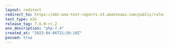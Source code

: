 ```yaml
---
layout: redirect
redirect_to: https://a8c-woo-test-reports.s3.amazonaws.com/public/release/7.6.0-rc.2/php-7.4/e2e/index.html
test_type: e2e
release_tag: 7.6.0-rc.2
env_description: "php-7.4"
created_at: "2023-04-06T21:56:10Z"
passed: true
---
```

